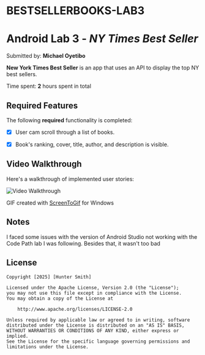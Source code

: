 # BESTSELLERBOOKS-LAB3
# Android Lab 3 - *NY Times Best Seller*

Submitted by: **Michael Oyetibo**

**New York Times Best Seller** is an app that uses an API to display the top NY best sellers.

Time spent: **2** hours spent in total

## Required Features

The following **required** functionality is completed:
- [x] User cam scroll through a list of books. 
- [x] Book's ranking, cover, title, author, and description is visible.


## Video Walkthrough

Here's a walkthrough of implemented user stories:

<img src='./BookSeller.gif' title='Video Walkthrough' width='' alt='Video Walkthrough' />

<!-- Replace this with whatever GIF tool you used! -->
GIF created with [ScreenToGif](https://www.screentogif.com/) for Windows


## Notes

I faced some issues with the version of Android Studio not working with the Code Path lab I was following. Besides that, it wasn't too bad

## License

    Copyright [2025] [Hunter Smith]

    Licensed under the Apache License, Version 2.0 (the "License");
    you may not use this file except in compliance with the License.
    You may obtain a copy of the License at

        http://www.apache.org/licenses/LICENSE-2.0

    Unless required by applicable law or agreed to in writing, software
    distributed under the License is distributed on an "AS IS" BASIS,
    WITHOUT WARRANTIES OR CONDITIONS OF ANY KIND, either express or implied.
    See the License for the specific language governing permissions and
    limitations under the License.
